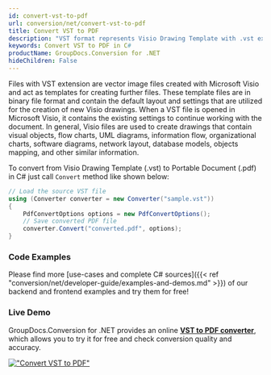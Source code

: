 ```yaml
---
id: convert-vst-to-pdf
url: conversion/net/convert-vst-to-pdf
title: Convert VST to PDF
description: "VST format represents Visio Drawing Template with .vst extension. Learn how to convert VST to PDF file programmatically in C# language using GroupDocs.Conversion for .NET library."
keywords: Convert VST to PDF in C#
productName: GroupDocs.Conversion for .NET
hideChildren: False
---
```


Files with VST extension are vector image files created with Microsoft Visio and act as templates for creating further files. These template files are in binary file format and contain the default layout and settings that are utilized for the creation of new Visio drawings. When a VST file is opened in Microsoft Visio, it contains the existing settings to continue working with the document. In general, Visio files are used to create drawings that contain visual objects, flow charts, UML diagrams, information flow, organizational charts, software diagrams, network layout, database models, objects mapping, and other similar information.

To convert from Visio Drawing Template (.vst) to Portable Document (.pdf) in C# just call `Convert` method like shown below:

```csharp
// Load the source VST file
using (Converter converter = new Converter("sample.vst"))
{
    PdfConvertOptions options = new PdfConvertOptions();
    // Save converted PDF file
    converter.Convert("converted.pdf", options);
}
```

### Code Examples

Please find more [use-cases and complete C# sources]({{< ref "conversion/net/developer-guide/examples-and-demos.md" >}}) of our backend and frontend examples and try them for free!

### Live Demo

GroupDocs.Conversion for .NET provides an online [**VST to PDF converter**](https://products.groupdocs.app/conversion/vst-to-pdf), which allows you to try it for free and check conversion quality and accuracy.

[!["Convert VST to PDF"](conversion/net/images/convert-vst-to-pdf.png)](https://products.groupdocs.app/conversion/vst-to-pdf)